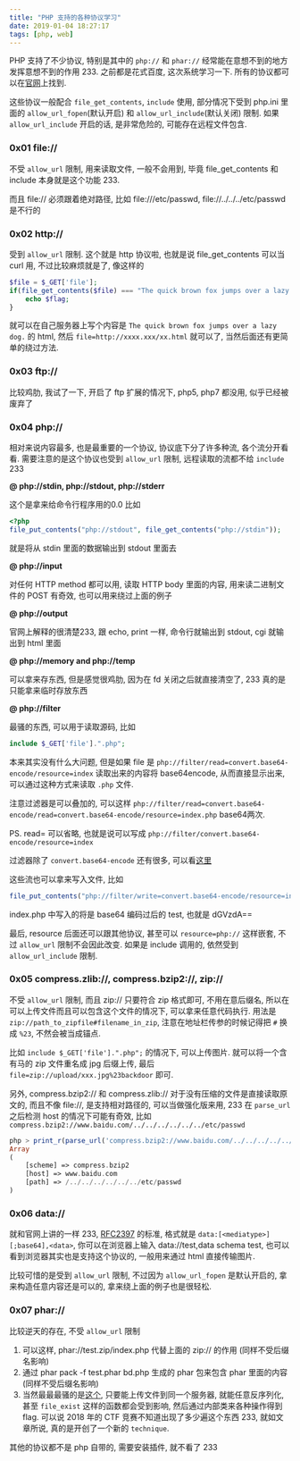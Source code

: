 ```yaml
---
title: "PHP 支持的各种协议学习"
date: 2019-01-04 18:27:17
tags: [php, web]
---
```


PHP 支持了不少协议, 特别是其中的 `php://` 和 `phar://` 经常能在意想不到的地方发挥意想不到的作用 233\. 之前都是花式百度, 这次系统学习一下. 所有的协议都可以在[官网](http://php.net/manual/en/wrappers.php)上找到.

这些协议一般配合 `file_get_contents`, `include` 使用, 部分情况下受到 php.ini 里面的 `allow_url_fopen`(默认开启) 和 `allow_url_include`(默认关闭) 限制. 如果 `allow_url_include` 开启的话, 是非常危险的, 可能存在远程文件包含.

<!--more-->

### 0x01 file://

不受 `allow_url` 限制, 用来读取文件, 一般不会用到, 毕竟 file\_get\_contents 和 include 本身就是这个功能 233.

而且 file:// 必须跟着绝对路径, 比如 file:///etc/passwd, file://../../../etc/passwd 是不行的

### 0x02 http://

受到 `allow_url` 限制. 这个就是 http 协议啦, 也就是说 file\_get\_contents 可以当 curl 用, 不过比较麻烦就是了, 像这样的

```php
$file = $_GET['file'];
if(file_get_contents($file) === "The quick brown fox jumps over a lazy dog.") {
    echo $flag;
}
```

就可以在自己服务器上写个内容是 `The quick brown fox jumps over a lazy dog.` 的 html, 然后 `file=http://xxxx.xxx/xx.html` 就可以了, 当然后面还有更简单的绕过方法.

### 0x03 ftp://

比较鸡肋, 我试了一下, 开启了 ftp 扩展的情况下, php5, php7 都没用, 似乎已经被废弃了

### 0x04 php://

相对来说内容最多, 也是最重要的一个协议, 协议底下分了许多种流, 各个流分开看看. 需要注意的是这个协议也受到 `allow_url` 限制, 远程读取的流都不给 `include` 233

**@ php://stdin, php://stdout, php://stderr**

这个是拿来给命令行程序用的0.0 比如

```php
<?php
file_put_contents("php://stdout", file_get_contents("php://stdin"));
```

就是将从 stdin 里面的数据输出到 stdout 里面去

**@ php://input**

对任何 HTTP method 都可以用, 读取 HTTP body 里面的内容, 用来读二进制文件的 POST 有奇效, 也可以用来绕过上面的例子

**@ php://output**

官网上解释的很清楚233, 跟 echo, print 一样, 命令行就输出到 stdout, cgi 就输出到 html 里面

**@ php://memory and php://temp**

可以拿来存东西, 但是感觉很鸡肋, 因为在 fd 关闭之后就直接清空了, 233 真的是只能拿来临时存放东西

**@ php://filter**

最骚的东西, 可以用于读取源码, 比如

```php
include $_GET['file'].".php";
```

本来其实没有什么大问题, 但是如果 file 是 `php://filter/read=convert.base64-encode/resource=index` 读取出来的内容将 base64encode, 从而直接显示出来, 可以通过这种方式来读取 `.php` 文件.

注意过滤器是可以叠加的, 可以这样 `php://filter/read=convert.base64-encode/read=convert.base64-encode/resource=index.php` base64两次.

PS. read= 可以省略, 也就是说可以写成 `php://filter/convert.base64-encode/resource=index`

过滤器除了 `convert.base64-encode` 还有很多, 可以看[这里](http://php.net/manual/zh/filters.php)

这些流也可以拿来写入文件, 比如

```php
file_put_contents("php://filter/write=convert.base64-encode/resource=index.php", "test"); // 同样 write= 可以省略
```

index.php 中写入的将是 base64 编码过后的 test, 也就是 dGVzdA==   

最后, resource 后面还可以跟其他协议, 甚至可以 `resource=php://` 这样嵌套, 不过 `allow_url` 限制不会因此改变. 如果是 include 调用的, 依然受到 `allow_url_include` 限制.

### 0x05 compress.zlib://, compress.bzip2://, zip://

不受 `allow_url` 限制, 而且 zip:// 只要符合 zip 格式即可, 不用在意后缀名, 所以在可以上传文件而且可以包含这个文件的情况下, 可以拿来任意代码执行. 用法是 `zip://path_to_zipfile#filename_in_zip`, 注意在地址栏传参的时候记得把 `#` 换成 `%23`, 不然会被当成锚点.

比如 `include $_GET['file'].".php";` 的情况下, 可以上传图片. 就可以将一个含有马的 zip 文件重名成 jpg 后缀上传, 最后 `file=zip://upload/xxx.jpg%23backdoor` 即可.

另外, compress.bzip2:// 和 compress.zlib:// 对于没有压缩的文件是直接读取原文的, 而且不像 file://, 是支持相对路径的, 可以当做强化版来用, 233 在 `parse_url` 之后检测 host 的情况下可能有奇效, 比如 `compress.bzip2://www.baidu.com/../../../../../../etc/passwd`

```php
php > print_r(parse_url('compress.bzip2://www.baidu.com/../../../../../../etc/passwd'));
Array
(
    [scheme] => compress.bzip2
    [host] => www.baidu.com
    [path] => /../../../../../../etc/passwd
)
```

### **0**x06 data://

就和官网上讲的一样 233, [RFC2397](http://www.faqs.org/rfcs/rfc2397.html) 的标准, 格式就是 `data:[<mediatype>][;base64],<data>`, 你可以在浏览器上输入 data://test,data schema test, 也可以看到浏览器其实也是支持这个协议的, 一般用来通过 html 直接传输图片.

比较可惜的是受到 `allow_url` 限制, 不过因为 `allow_url_fopen` 是默认开启的, 拿来构造任意内容还是可以的, 拿来绕上面的例子也是很轻松.

### 0x07 phar://

比较逆天的存在, 不受 `allow_url` 限制

1.  可以这样, phar://test.zip/index.php 代替上面的 zip:// 的作用 (同样不受后缀名影响)
2.  通过 phar pack -f test.phar bd.php 生成的 phar 包来包含 phar 里面的内容 (同样不受后缀名影响)
3.  当然最最最骚的是[这个](https://blog.ripstech.com/2018/new-php-exploitation-technique/), 只要能上传文件到同一个服务器, 就能任意反序列化, 甚至 `file_exist` 这样的函数都会受到影响, 然后通过内部类来各种操作得到 flag. 可以说 2018 年的 CTF 竞赛不知道出现了多少遍这个东西 233, 就如文章所说, 真的是开创了一个新的 `technique`.

其他的协议都不是 php 自带的, 需要安装插件, 就不看了 233